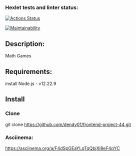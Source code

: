 ### Hexlet tests and linter status:
[![Actions Status](https://github.com/dendy01/frontend-project-44/workflows/hexlet-check/badge.svg)](https://github.com/dendy01/frontend-project-44/actions)

[![Maintainability](https://api.codeclimate.com/v1/badges/38d947893fe21d381632/maintainability)](https://codeclimate.com/github/dendy01/frontend-project-44/maintainability)

## Description:
Math Games

## Requirements:
install Node.js - v12.22.9

## Install

### Clone
git clone https://github.com/dendy01/frontend-project-44.git

### Asciinema:
https://asciinema.org/a/F4dSpGEaYLqTqQbjXl8eF4qYC